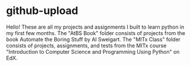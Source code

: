 # github-upload
Hello! These are all my projects and assignments I built to learn python in my first few months.
The "AtBS Book" folder consists of projects from the book Automate the Boring Stuff by Al Sweigart.
The "MITx Class" folder consists of projects, assignments, and tests from the MITx course "Introduction to Computer Science and Programming Using Python" on EdX.
